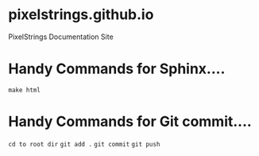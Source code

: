 # pixelstrings.github.io
PixelStrings Documentation Site

Handy Commands for Sphinx....
=============================
`make html`

Handy Commands for Git commit....
=================================
`cd to root dir`
`git add .`
`git commit`
`git push`